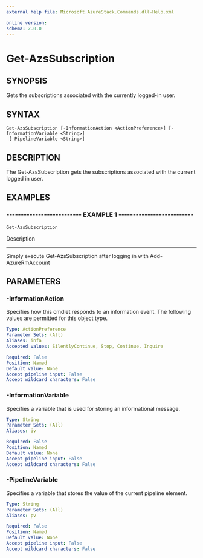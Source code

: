 ```yaml
---
external help file: Microsoft.AzureStack.Commands.dll-Help.xml

online version: 
schema: 2.0.0
---
```


# Get-AzsSubscription

## SYNOPSIS
Gets the subscriptions associated with the currently logged-in user.

## SYNTAX

```
Get-AzsSubscription [-InformationAction <ActionPreference>] [-InformationVariable <String>]
 [-PipelineVariable <String>]
```

## DESCRIPTION
The Get-AzsSubscription gets the subscriptions associated with the current logged in user.

## EXAMPLES

### -------------------------- EXAMPLE 1 --------------------------
```
Get-AzsSubscription
```

Description

-----------

Simply execute Get-AzsSubscription after logging in with Add-AzureRmAccount

## PARAMETERS

### -InformationAction
Specifies how this cmdlet responds to an information event. The following values are permitted for this object type.

```yaml
Type: ActionPreference
Parameter Sets: (All)
Aliases: infa
Accepted values: SilentlyContinue, Stop, Continue, Inquire

Required: False
Position: Named
Default value: None
Accept pipeline input: False
Accept wildcard characters: False
```

### -InformationVariable
Specifies a variable that is used for storing an informational message.

```yaml
Type: String
Parameter Sets: (All)
Aliases: iv

Required: False
Position: Named
Default value: None
Accept pipeline input: False
Accept wildcard characters: False
```

### -PipelineVariable
Specifies a variable that stores the value of the current pipeline element.

```yaml
Type: String
Parameter Sets: (All)
Aliases: pv

Required: False
Position: Named
Default value: None
Accept pipeline input: False
Accept wildcard characters: False
```

